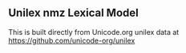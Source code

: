 Unilex nmz Lexical Model
----------------------

This is built directly from Unicode.org unilex data at
https://github.com/unicode-org/unilex

